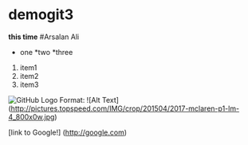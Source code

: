 # demogit3
**this time**
#Arsalan Ali
* one
 *two
  *three

1. item1
2. item2
3. item3

![GitHub Logo](/images/logo.jpg)
Format: ![Alt Text] (http://pictures.topspeed.com/IMG/crop/201504/2017-mclaren-p1-lm-4_800x0w.jpg)

[link to Google!] (http://google.com)